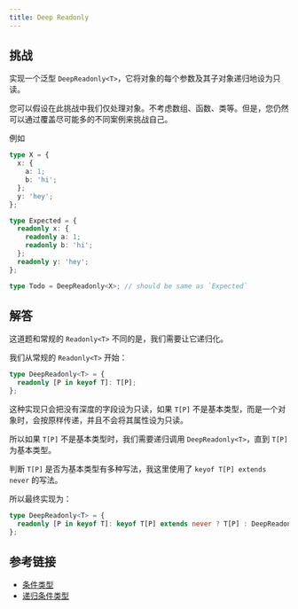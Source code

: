 ```yaml
---
title: Deep Readonly
---
```


## 挑战

实现一个泛型 `DeepReadonly<T>`，它将对象的每个参数及其子对象递归地设为只读。

您可以假设在此挑战中我们仅处理对象。不考虑数组、函数、类等。但是，您仍然可以通过覆盖尽可能多的不同案例来挑战自己。

例如

```ts
type X = {
  x: {
    a: 1;
    b: 'hi';
  };
  y: 'hey';
};

type Expected = {
  readonly x: {
    readonly a: 1;
    readonly b: 'hi';
  };
  readonly y: 'hey';
};

type Todo = DeepReadonly<X>; // should be same as `Expected`
```

## 解答

这道题和常规的 `Readonly<T>` 不同的是，我们需要让它递归化。

我们从常规的 `Readonly<T>` 开始：

```ts
type DeepReadonly<T> = {
  readonly [P in keyof T]: T[P];
};
```

这种实现只会把没有深度的字段设为只读，如果 `T[P]` 不是基本类型，而是一个对象时，会按原样传递，并且不会将其属性设为只读。

所以如果 `T[P]` 不是基本类型时，我们需要递归调用 `DeepReadonly<T>`，直到 `T[P]` 为基本类型。

判断 `T[P]` 是否为基本类型有多种写法，我这里使用了 `keyof T[P] extends never` 的写法。

所以最终实现为：

```ts
type DeepReadonly<T> = {
  readonly [P in keyof T]: keyof T[P] extends never ? T[P] : DeepReadonly<T[P]>;
};
```

## 参考链接

- [条件类型](https://www.typescriptlang.org/docs/handbook/2/conditional-types.html)
- [递归条件类型](https://www.typescriptlang.org/docs/handbook/release-notes/typescript-4-1.html#recursive-conditional-types)
